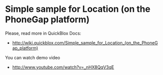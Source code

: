 Simple sample for Location (on the PhoneGap platform)
==================================================

Please, read more in QuickBlox Docs:

* http://wiki.quickblox.com/Simple_sample_for_Location_(on_the_PhoneGap_platform)

You can watch demo video

* http://www.youtube.com/watch?v=_nHX8QqV3qE
